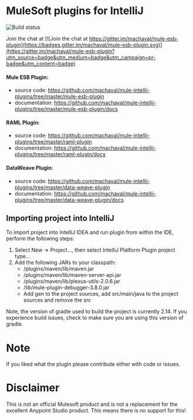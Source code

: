 # MuleSoft plugins for IntelliJ
![Build status](https://travis-ci.org/machaval/mule-esb-plugin.svg?branch=master)

Join the chat at
[![Join the chat at https://gitter.im/machaval/mule-esb-plugin](https://badges.gitter.im/machaval/mule-esb-plugin.svg)](https://gitter.im/machaval/mule-esb-plugin?utm_source=badge&utm_medium=badge&utm_campaign=pr-badge&utm_content=badge)


#### Mule ESB Plugin:
* source code: https://github.com/machaval/mule-intellij-plugins/tree/master/mule-esb-plugin
* documentation: https://github.com/machaval/mule-intellij-plugins/tree/master/mule-esb-plugin/docs

#### RAML Plugin:
* source code: https://github.com/machaval/mule-intellij-plugins/tree/master/raml-plugin
* documentation: https://github.com/machaval/mule-intellij-plugins/tree/master/raml-plugin/docs

#### DataWeave Plugin:
* source code: https://github.com/machaval/mule-intellij-plugins/tree/master/data-weave-plugin
* documentation: https://github.com/machaval/mule-intellij-plugins/tree/master/data-weave-plugin/docs

## Importing project into IntelliJ

To import project into IntelliJ IDEA and run plugin from within the IDE, perform the following steps:

1. Select New -> Project..., then select IntelliJ Platform Plugin project type...
2. Add the following JARs to your classpath:
    * <IntelliJ installation directory>/plugins/maven/lib/maven.jar
    * <IntelliJ installation directory>/plugins/maven/lib/maven-server-api.jar
    * <IntelliJ installation directory>/plugins/maven/lib/plexus-utils-2.0.6.jar
    * <project home>/lib/mule-plugin-debugger-3.8.0.jar
    * Add gen to the project sources, add src/main/java to the project sources and remove the src

Note, the version of gradle used to build the project is currently 2.14. If you experience build issues, check to make sure you are using this version of gradle. 

# Note
If you liked what the plugin please contribute either with code or issues.

# Disclaimer
This is not an official Mulesoft product and is not a replacement for the excellent Anypoint Studio product. This means there is no support for this!
